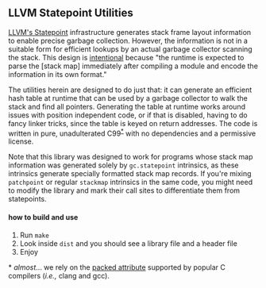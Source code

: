 ## LLVM Statepoint Utilities

[LLVM's Statepoint](http://llvm.org/docs/Statepoints.html)  infrastructure generates stack frame layout information to enable
precise garbage collection. 
However, the information is not in a suitable form for
efficient lookups by an actual garbage collector scanning the stack. 
This design is [intentional](http://llvm.org/docs/StackMaps.html#stack-map-format) because
"the runtime is expected to parse the [stack map] immediately after compiling a module and
encode the information in its own format."

The utilities herein are designed to do just that: it can generate an efficient hash table at runtime that can be used by a garbage collector to walk the stack and find all pointers. Generating the table at runtime works around issues with position independent code, or if that is disabled, having to do fancy linker tricks, since the table is keyed on return addresses. The code is written in pure, unadulterated C99<sup>[*](#caveat)</sup> 
with no dependencies and a permissive license.

Note that this library was designed to work for programs whose stack map information was generated solely by ``gc.statepoint`` intrinsics, as these intrinsics generate specially formatted stack map records. If you're mixing ``patchpoint`` or regular ``stackmap`` intrinsics in the same code, you might need to modify the library and mark their call sites to differentiate them from statepoints.

#### how to build and use

1. Run ``make``
2. Look inside ``dist`` and you should see a library file and a header file
3. Enjoy

<a name="caveat">\*</a> *almost*... we rely on the [packed attribute](https://gcc.gnu.org/onlinedocs/gcc/Common-Type-Attributes.html#Common-Type-Attributes)
 supported by popular C compilers (*i.e.,* clang and gcc).
